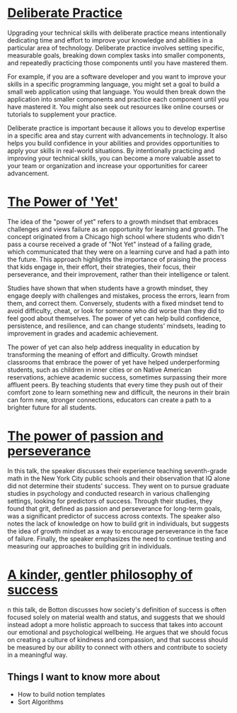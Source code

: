 # [Deliberate Practice](https://web.archive.org/web/20160616225417/http://www.happybearsoftware.com/upgrade-your-technical-skills-with-deliberate-practice)
Upgrading your technical skills with deliberate practice means intentionally dedicating time and effort to improve your knowledge and abilities in a particular area of technology. Deliberate practice involves setting specific, measurable goals, breaking down complex tasks into smaller components, and repeatedly practicing those components until you have mastered them.

For example, if you are a software developer and you want to improve your skills in a specific programming language, you might set a goal to build a small web application using that language. You would then break down the application into smaller components and practice each component until you have mastered it. You might also seek out resources like online courses or tutorials to supplement your practice.

Deliberate practice is important because it allows you to develop expertise in a specific area and stay current with advancements in technology. It also helps you build confidence in your abilities and provides opportunities to apply your skills in real-world situations. By intentionally practicing and improving your technical skills, you can become a more valuable asset to your team or organization and increase your opportunities for career advancement.
# [The Power of 'Yet'](https://www.ted.com/talks/carol_dweck_the_power_of_believing_that_you_can_improve?language=en)
The idea of the "power of yet" refers to a growth mindset that embraces challenges and views failure as an opportunity for learning and growth. The concept originated from a Chicago high school where students who didn't pass a course received a grade of "Not Yet" instead of a failing grade, which communicated that they were on a learning curve and had a path into the future. This approach highlights the importance of praising the process that kids engage in, their effort, their strategies, their focus, their perseverance, and their improvement, rather than their intelligence or talent.

Studies have shown that when students have a growth mindset, they engage deeply with challenges and mistakes, process the errors, learn from them, and correct them. Conversely, students with a fixed mindset tend to avoid difficulty, cheat, or look for someone who did worse than they did to feel good about themselves. The power of yet can help build confidence, persistence, and resilience, and can change students' mindsets, leading to improvement in grades and academic achievement.

The power of yet can also help address inequality in education by transforming the meaning of effort and difficulty. Growth mindset classrooms that embrace the power of yet have helped underperforming students, such as children in inner cities or on Native American reservations, achieve academic success, sometimes surpassing their more affluent peers. By teaching students that every time they push out of their comfort zone to learn something new and difficult, the neurons in their brain can form new, stronger connections, educators can create a path to a brighter future for all students.
# [The power of passion and perseverance](https://www.ted.com/talks/angela_lee_duckworth_grit_the_power_of_passion_and_perseverance)
In this talk, the speaker discusses their experience teaching seventh-grade math in the New York City public schools and their observation that IQ alone did not determine their students' success. They went on to pursue graduate studies in psychology and conducted research in various challenging settings, looking for predictors of success. Through their studies, they found that grit, defined as passion and perseverance for long-term goals, was a significant predictor of success across contexts. The speaker also notes the lack of knowledge on how to build grit in individuals, but suggests the idea of growth mindset as a way to encourage perseverance in the face of failure. Finally, the speaker emphasizes the need to continue testing and measuring our approaches to building grit in individuals.
# [A kinder, gentler philosophy of success](https://www.ted.com/talks/alain_de_botton_a_kinder_gentler_philosophy_of_success)
n this talk, de Botton discusses how society's definition of success is often focused solely on material wealth and status, and suggests that we should instead adopt a more holistic approach to success that takes into account our emotional and psychological wellbeing. He argues that we should focus on creating a culture of kindness and compassion, and that success should be measured by our ability to connect with others and contribute to society in a meaningful way.
## Things I want to know more about 
- How to build notion templates
- Sort Algorithms